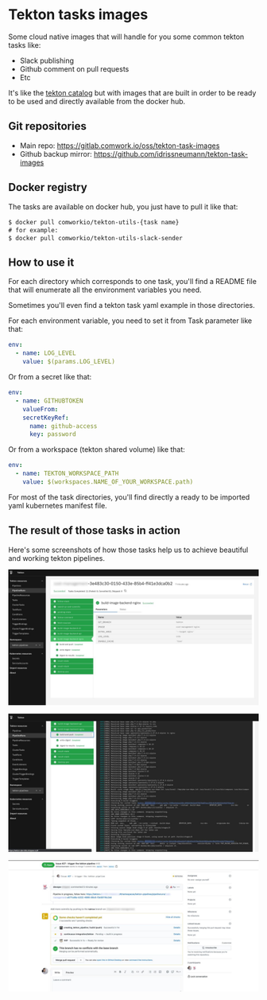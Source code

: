 # Tekton tasks images

Some cloud native images that will handle for you some common tekton tasks like:

* Slack publishing
* Github comment on pull requests
* Etc

It's like the [tekton catalog](https://github.com/tektoncd/catalog) but with images that are built in order to be ready to be used and directly available from the docker hub.

## Git repositories

* Main repo: https://gitlab.comwork.io/oss/tekton-task-images
* Github backup mirror: https://github.com/idrissneumann/tekton-task-images

## Docker registry

The tasks are available on docker hub, you just have to pull it like that:

```shell
$ docker pull comworkio/tekton-utils-{task name}
# for example:
$ docker pull comworkio/tekton-utils-slack-sender
```

## How to use it

For each directory which corresponds to one task, you'll find a README file that will enumerate all the environment variables you need.

Sometimes you'll even find a tekton task yaml example in those directories.

For each environment variable, you need to set it from Task parameter like that:

```yaml
env:
  - name: LOG_LEVEL
    value: $(params.LOG_LEVEL)
```

Or from a secret like that:

```yaml
env:
  - name: GITHUBTOKEN
    valueFrom:
    secretKeyRef:
      name: github-access
      key: password
```

Or from a workspace (tekton shared volume) like that:

```yaml
env:
  - name: TEKTON_WORKSPACE_PATH
    value: $(workspaces.NAME_OF_YOUR_WORKSPACE.path)
```

For most of the task directories, you'll find directly a ready to be imported yaml kubernetes manifest file.

## The result of those tasks in action

Here's some screenshots of how those tasks help us to achieve beautiful and working tekton pipelines.

![tekton_pipeline](images/tekton_pipeline.jpeg)

![tekton_logs](images/tekton_logs.jpeg)

![github_pr](images/github_pr.jpeg)

